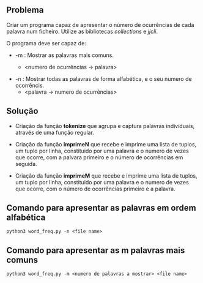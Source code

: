 ## Problema
Criar um programa capaz de apresentar o número de ocurrências de cada palavra num ficheiro.
Utilize as bibliotecas *collections* e *jjcli*.

O programa deve ser capaz de:
- -m <numero inteiro> : Mostrar as <numero inteiro> palavras mais comuns.
    - <numero de ocurrências -> palavra>
* -n : Mostrar todas as palavras de forma alfabética, e o seu numero de ocorrêncis.
    * <palavra -> numero de ocurrências>

## Solução
- Criação da função **tokenize** que agrupa e captura palavras individuais, através de uma função regular.

- Criação da função **imprimeN** que recebe e imprime uma lista de tuplos, um tuplo por linha, constituido por uma palavra e o numero de vezes que ocorre, com a palvara primeiro e o número de ocorrências em seguida.

- Criação da função **imprimeM** que recebe e imprime uma lista de tuplos, um tuplo por linha, constituido por uma palavra e o numero de vezes que ocorre, com o número de ocorrências primeiro e a palavra.


## Comando para apresentar as palavras em ordem alfabética

    python3 word_freq.py -n <file name>

## Comando para apresentar as m palavras mais comuns

    python3 word_freq.py -m <numero de palavras a mostrar> <file name>
